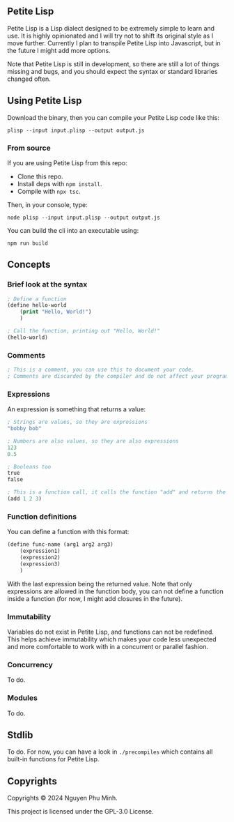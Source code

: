## Petite Lisp

Petite Lisp is a Lisp dialect designed to be extremely simple to learn and use. It is highly opinionated and I will try not to shift its original style as I move further. Currently I plan to transpile Petite Lisp into Javascript, but in the future I might add more options.

Note that Petite Lisp is still in development, so there are still a lot of things missing and bugs, and you should expect the syntax or standard libraries changed often.


## Using Petite Lisp

Download the binary, then you can compile your Petite Lisp code like this:
```
plisp --input input.plisp --output output.js
```

### From source

If you are using Petite Lisp from this repo:
- Clone this repo.
- Install deps with `npm install`.
- Compile with `npx tsc`.

Then, in your console, type:
```
node plisp --input input.plisp --output output.js
```

You can build the cli into an executable using:
```
npm run build
```


## Concepts

### Brief look at the syntax

```lisp
; Define a function
(define hello-world
    (print "Hello, World!")
    )

; Call the function, printing out "Hello, World!"
(hello-world)
```

### Comments

```lisp
; This is a comment, you can use this to document your code.
; Comments are discarded by the compiler and do not affect your program.
```

### Expressions

An expression is something that returns a value:
```lisp
; Strings are values, so they are expressions
"bobby bob"

; Numbers are also values, so they are also expressions
123
0.5

; Booleans too
true
false

; This is a function call, it calls the function "add" and returns the result of the function
(add 1 2 3)
```

### Function definitions

You can define a function with this format:
```lisp
(define func-name (arg1 arg2 arg3)
    (expression1)
    (expression2)
    (expression3)
    )
```
With the last expression being the returned value. Note that only expressions are allowed in the function body, you can not define a function inside a function (for now, I might add closures in the future).

### Immutability

Variables do not exist in Petite Lisp, and functions can not be redefined. This helps achieve immutability which makes your code less unexpected and more comfortable to work with in a concurrent or parallel fashion.

### Concurrency

To do.

### Modules

To do.


## Stdlib

To do. For now, you can have a look in `./precompiles` which contains all built-in functions for Petite Lisp.


## Copyrights

Copyrights © 2024 Nguyen Phu Minh.

This project is licensed under the GPL-3.0 License.
